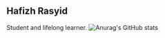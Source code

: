 ## Hafizh Rasyid

<!--
**hfizhrsyid/hfizhrsyid** is a ✨ _special_ ✨ repository because its `README.md` (this file) appears on your GitHub profile.

Here are some ideas to get you started:

- 🔭 I’m currently working on ...
- 🌱 I’m currently learning ...
- 👯 I’m looking to collaborate on ...
- 🤔 I’m looking for help with ...
- 💬 Ask me about ...
- 📫 How to reach me: ...
- 😄 Pronouns: ...
- ⚡ Fun fact: ...
-->
Student and lifelong learner.
![Anurag's GitHub stats](https://github-readme-stats.vercel.app/api?username=hfizhrsyid&show_icons=true&theme=dark)
